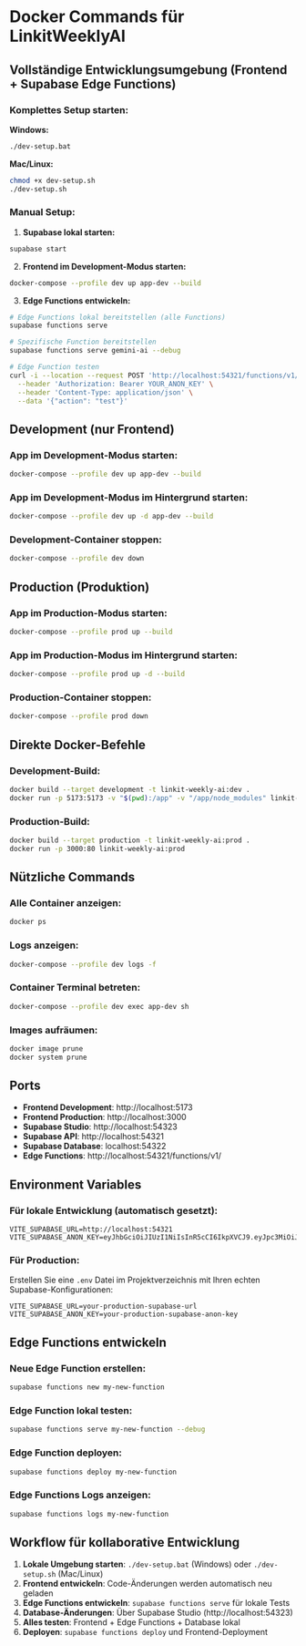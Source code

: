 # Docker Commands für LinkitWeeklyAI

## Vollständige Entwicklungsumgebung (Frontend + Supabase Edge Functions)

### Komplettes Setup starten:
**Windows:**
```bash
./dev-setup.bat
```

**Mac/Linux:**
```bash
chmod +x dev-setup.sh
./dev-setup.sh
```

### Manual Setup:

1. **Supabase lokal starten:**
```bash
supabase start
```

2. **Frontend im Development-Modus starten:**
```bash
docker-compose --profile dev up app-dev --build
```

3. **Edge Functions entwickeln:**
```bash
# Edge Functions lokal bereitstellen (alle Functions)
supabase functions serve

# Spezifische Function bereitstellen
supabase functions serve gemini-ai --debug

# Edge Function testen
curl -i --location --request POST 'http://localhost:54321/functions/v1/gemini-ai' \
  --header 'Authorization: Bearer YOUR_ANON_KEY' \
  --header 'Content-Type: application/json' \
  --data '{"action": "test"}'
```

## Development (nur Frontend)

### App im Development-Modus starten:
```bash
docker-compose --profile dev up app-dev --build
```

### App im Development-Modus im Hintergrund starten:
```bash
docker-compose --profile dev up -d app-dev --build
```

### Development-Container stoppen:
```bash
docker-compose --profile dev down
```

## Production (Produktion)

### App im Production-Modus starten:
```bash
docker-compose --profile prod up --build
```

### App im Production-Modus im Hintergrund starten:
```bash
docker-compose --profile prod up -d --build
```

### Production-Container stoppen:
```bash
docker-compose --profile prod down
```

## Direkte Docker-Befehle

### Development-Build:
```bash
docker build --target development -t linkit-weekly-ai:dev .
docker run -p 5173:5173 -v "$(pwd):/app" -v "/app/node_modules" linkit-weekly-ai:dev
```

### Production-Build:
```bash
docker build --target production -t linkit-weekly-ai:prod .
docker run -p 3000:80 linkit-weekly-ai:prod
```

## Nützliche Commands

### Alle Container anzeigen:
```bash
docker ps
```

### Logs anzeigen:
```bash
docker-compose --profile dev logs -f
```

### Container Terminal betreten:
```bash
docker-compose --profile dev exec app-dev sh
```

### Images aufräumen:
```bash
docker image prune
docker system prune
```

## Ports

- **Frontend Development**: http://localhost:5173
- **Frontend Production**: http://localhost:3000
- **Supabase Studio**: http://localhost:54323
- **Supabase API**: http://localhost:54321
- **Supabase Database**: localhost:54322
- **Edge Functions**: http://localhost:54321/functions/v1/

## Environment Variables

### Für lokale Entwicklung (automatisch gesetzt):
```
VITE_SUPABASE_URL=http://localhost:54321
VITE_SUPABASE_ANON_KEY=eyJhbGciOiJIUzI1NiIsInR5cCI6IkpXVCJ9.eyJpc3MiOiJzdXBhYmFzZS1kZW1vIiwicm9sZSI6ImFub24iLCJleHAiOjE5ODM4MTI5OTZ9.CRXP1A7WOeoJeXxjNni43kdQwgnWNReilDMblYTn_I0
```

### Für Production:
Erstellen Sie eine `.env` Datei im Projektverzeichnis mit Ihren echten Supabase-Konfigurationen:

```
VITE_SUPABASE_URL=your-production-supabase-url
VITE_SUPABASE_ANON_KEY=your-production-supabase-anon-key
```

## Edge Functions entwickeln

### Neue Edge Function erstellen:
```bash
supabase functions new my-new-function
```

### Edge Function lokal testen:
```bash
supabase functions serve my-new-function --debug
```

### Edge Function deployen:
```bash
supabase functions deploy my-new-function
```

### Edge Functions Logs anzeigen:
```bash
supabase functions logs my-new-function
```

## Workflow für kollaborative Entwicklung

1. **Lokale Umgebung starten**: `./dev-setup.bat` (Windows) oder `./dev-setup.sh` (Mac/Linux)
2. **Frontend entwickeln**: Code-Änderungen werden automatisch neu geladen
3. **Edge Functions entwickeln**: `supabase functions serve` für lokale Tests
4. **Database-Änderungen**: Über Supabase Studio (http://localhost:54323)
5. **Alles testen**: Frontend + Edge Functions + Database lokal
6. **Deployen**: `supabase functions deploy` und Frontend-Deployment 